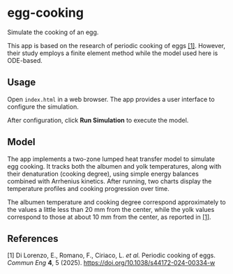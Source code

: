 # egg-cooking

Simulate the cooking of an egg.

This app is based on the research of periodic cooking of eggs [[1]](#1).
However, their study employs a finite element method while the model used here is ODE-based.

## Usage

Open `index.html` in a web browser. The app provides a user interface to configure the simulation.

After configuration, click **Run Simulation** to execute the model.

## Model

The app implements a two-zone lumped heat transfer model to simulate egg
cooking. It tracks both the albumen and yolk temperatures, along with their
denaturation (cooking degree), using simple energy balances combined with
Arrhenius kinetics. After running, two charts display the temperature profiles
and cooking progression over time.

The albumen temperature and cooking degree correspond approximately to the
values a little less than 20 mm from the center, while the yolk values
correspond to those at about 10 mm from the center, as reported in [[1]](#1).

## References
<a id="1">[1]</a> Di Lorenzo, E., Romano, F., Ciriaco, L. *et al.* Periodic cooking of eggs. *Commun Eng* **4**, 5 (2025). https://doi.org/10.1038/s44172-024-00334-w
